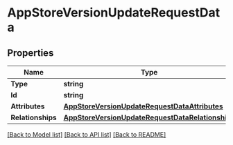 # AppStoreVersionUpdateRequestData

## Properties

Name | Type | Description | Notes
------------ | ------------- | ------------- | -------------
**Type** | **string** |  | 
**Id** | **string** |  | 
**Attributes** | [**AppStoreVersionUpdateRequestDataAttributes**](AppStoreVersionUpdateRequest_data_attributes.md) |  | [optional] 
**Relationships** | [**AppStoreVersionUpdateRequestDataRelationships**](AppStoreVersionUpdateRequest_data_relationships.md) |  | [optional] 

[[Back to Model list]](../README.md#documentation-for-models) [[Back to API list]](../README.md#documentation-for-api-endpoints) [[Back to README]](../README.md)


